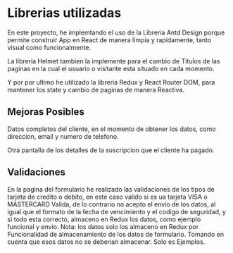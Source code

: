 # Librerias utilizadas

En este proyecto, he implemtando el uso de la Libreria Antd Design porque permite construir App en React de manera limpia y rapidamente, tanto visual como funcionalmente.

La libreria Helmet tambien la implemente para el cambio de Titulos de las paginas en la cual el usuario o visitante esta situado en cada momento.

Y por por ultimo he utilizado la libreria Redux y React Router DOM, para mantener los state y cambio de paginas de manera Reactiva.

## Mejoras Posibles

Datos completos del cliente, en el momento de obtener los datos, como direccion, email y numero de telefono.

Otra pantalla de los detalles de la suscripcion que el cliente ha pagado.

## Validaciones

En la pagina del formulario he realizado las validaciones de los tipos de tarjeta de credito o debito, en este caso valido si es ua tarjeta VISA o MASTERCARD Valida, de lo contrario no acepto el envio de los datos, al igual que el formato de la fecha de vencimiento y el codigo de seguridad, y si todo esta correcto, almaceno en Redux los datos, como ejemplo funcional y envio. Nota: los datos solo los almaceno en Redux por Funcionalidad de almacenamiento de los datos de formulario. Tomando en cuenta que esos datos no se deberian almacenar. Solo es Ejemplos.


